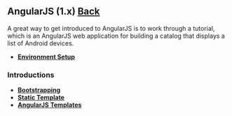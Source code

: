 ## AngularJS (1.x) [Back](./../angular.md)

A great way to get introduced to AngularJS is to work through a tutorial, which is an AngularJS web application for building a catalog that displays a list of Android devices.

- [**Environment Setup**](./environment_setup/environment_setup.md)

### Introductions

- [**Bootstrapping**](./bootstrapping/bootstrapping.md)
- [**Static Template**](./static_template/static_template.md)
- [**AngularJS Templates**](./angularjs_templates/angularjs_templates.md)

